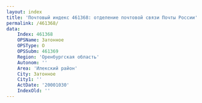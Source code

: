 ```yaml
---
layout: index
title: 'Почтовый индекс 461368: отделение почтовой связи Почты России'
permalink: /461368/
data:
    Index: 461368
    OPSName: Затонное
    OPSType: О
    OPSSubm: 461369
    Region: 'Оренбургская область'
    Autonom: ''
    Area: 'Илекский район'
    City: Затонное
    City1: ''
    ActDate: '20001030'
    IndexOld: ''
---
```

